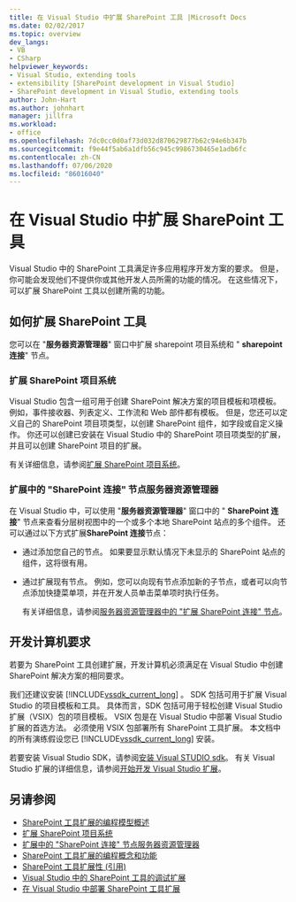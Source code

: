 ```yaml
---
title: 在 Visual Studio 中扩展 SharePoint 工具 |Microsoft Docs
ms.date: 02/02/2017
ms.topic: overview
dev_langs:
- VB
- CSharp
helpviewer_keywords:
- Visual Studio, extending tools
- extensibility [SharePoint development in Visual Studio]
- SharePoint development in Visual Studio, extending tools
author: John-Hart
ms.author: johnhart
manager: jillfra
ms.workload:
- office
ms.openlocfilehash: 7dc0cc0d0af73d032d870629877b62c94e6b347b
ms.sourcegitcommit: f9e44f5ab6a1dfb56c945c9986730465e1adb6fc
ms.contentlocale: zh-CN
ms.lasthandoff: 07/06/2020
ms.locfileid: "86016040"
---
```

# <a name="extend-the-sharepoint-tools-in-visual-studio"></a>在 Visual Studio 中扩展 SharePoint 工具
  Visual Studio 中的 SharePoint 工具满足许多应用程序开发方案的要求。 但是，你可能会发现他们不提供你或其他开发人员所需的功能的情况。 在这些情况下，可以扩展 SharePoint 工具以创建所需的功能。

## <a name="how-to-extend-the-sharepoint-tools"></a>如何扩展 SharePoint 工具
 您可以在 "**服务器资源管理器**" 窗口中扩展 sharepoint 项目系统和 " **sharepoint 连接**" 节点。

### <a name="extend-the-sharepoint-project-system"></a>扩展 SharePoint 项目系统
 Visual Studio 包含一组可用于创建 SharePoint 解决方案的项目模板和项模板。 例如，事件接收器、列表定义、工作流和 Web 部件都有模板。 但是，您还可以定义自己的 SharePoint 项目项类型，以创建 SharePoint 组件，如字段或自定义操作。 你还可以创建已安装在 Visual Studio 中的 SharePoint 项目项类型的扩展，并且可以创建 SharePoint 项目的扩展。

 有关详细信息，请参阅[扩展 SharePoint 项目系统](../sharepoint/extending-the-sharepoint-project-system.md)。

### <a name="extend-the-sharepoint-connections-node-in-server-explorer"></a>扩展中的 "SharePoint 连接" 节点服务器资源管理器
 在 Visual Studio 中，可以使用 "**服务器资源管理器**" 窗口中的 " **SharePoint 连接**" 节点来查看分层树视图中的一个或多个本地 SharePoint 站点的多个组件。 还可以通过以下方式扩展**SharePoint 连接**节点：

- 通过添加您自己的节点。 如果要显示默认情况下未显示的 SharePoint 站点的组件，这将很有用。

- 通过扩展现有节点。 例如，您可以向现有节点添加新的子节点，或者可以向节点添加快捷菜单项，并在开发人员单击菜单项时执行任务。

  有关详细信息，请参阅[服务器资源管理器中的 "扩展 SharePoint 连接" 节点](../sharepoint/extending-the-sharepoint-connections-node-in-server-explorer.md)。

## <a name="development-computer-requirements"></a>开发计算机要求
 若要为 SharePoint 工具创建扩展，开发计算机必须满足在 Visual Studio 中创建 SharePoint 解决方案的相同要求。

 我们还建议安装 [!INCLUDE[vssdk_current_long](../sharepoint/includes/vssdk-current-long-md.md)] 。 SDK 包括可用于扩展 Visual Studio 的项目模板和工具。 具体而言，SDK 包括可用于轻松创建 Visual Studio 扩展（VSIX）包的项目模板。 VSIX 包是在 Visual Studio 中部署 Visual Studio 扩展的首选方法。 必须使用 VSIX 包部署所有 SharePoint 工具扩展。 本文档中的所有演练假设您已 [!INCLUDE[vssdk_current_long](../sharepoint/includes/vssdk-current-long-md.md)] 安装。

 若要安装 Visual Studio SDK，请参阅[安装 Visual STUDIO sdk](../extensibility/installing-the-visual-studio-sdk.md)。 有关 Visual Studio 扩展的详细信息，请参阅[开始开发 Visual Studio 扩展](../extensibility/starting-to-develop-visual-studio-extensions.md)。

## <a name="see-also"></a>另请参阅

- [SharePoint 工具扩展的编程模型概述](../sharepoint/overview-of-the-programming-model-of-sharepoint-tools-extensions.md)
- [扩展 SharePoint 项目系统](../sharepoint/extending-the-sharepoint-project-system.md)
- [扩展中的 "SharePoint 连接" 节点服务器资源管理器](../sharepoint/extending-the-sharepoint-connections-node-in-server-explorer.md)
- [SharePoint 工具扩展的编程概念和功能](../sharepoint/programming-concepts-and-features-for-sharepoint-tools-extensions.md)
- [SharePoint 工具扩展性 &#40;引用&#41;](../sharepoint/reference-sharepoint-tools-extensibility.md)
- [Visual Studio 中的 SharePoint 工具的调试扩展](../sharepoint/debugging-extensions-for-the-sharepoint-tools-in-visual-studio.md)
- [在 Visual Studio 中部署 SharePoint 工具扩展](../sharepoint/deploying-extensions-for-the-sharepoint-tools-in-visual-studio.md)